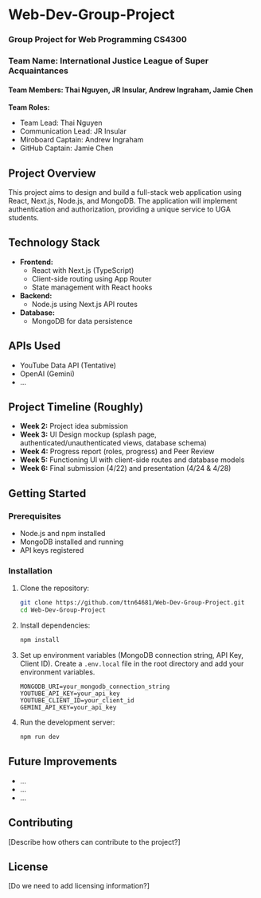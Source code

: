 # Web-Dev-Group-Project

### Group Project for Web Programming CS4300

### Team Name: International Justice League of Super Acquaintances

#### Team Members: Thai Nguyen, JR Insular, Andrew Ingraham, Jamie Chen

**Team Roles:**

* Team Lead: Thai Nguyen
* Communication Lead: JR Insular
* Miroboard Captain: Andrew Ingraham
* GitHub Captain: Jamie Chen

## Project Overview

This project aims to design and build a full-stack web application using React, Next.js, Node.js, and MongoDB. The application will implement authentication and authorization, providing a unique service to UGA students.

## Technology Stack

* **Frontend:**
    * React with Next.js (TypeScript)
    * Client-side routing using App Router
    * State management with React hooks
* **Backend:**
    * Node.js using Next.js API routes
* **Database:**
    * MongoDB for data persistence
 
## APIs Used
* YouTube Data API (Tentative)
* OpenAI (Gemini)
* ...

## Project Timeline (Roughly)

* **Week 2:** Project idea submission
* **Week 3:** UI Design mockup (splash page, authenticated/unauthenticated views, database schema)
* **Week 4:** Progress report (roles, progress) and Peer Review
* **Week 5:** Functioning UI with client-side routes and database models
* **Week 6:** Final submission (4/22) and presentation (4/24 & 4/28)

## Getting Started

### Prerequisites

* Node.js and npm installed
* MongoDB installed and running
* API keys registered

### Installation

1.  Clone the repository:
    ```bash
    git clone https://github.com/ttn64681/Web-Dev-Group-Project.git
    cd Web-Dev-Group-Project
    ```
2.  Install dependencies:
    ```bash
    npm install
    ```
3.  Set up environment variables (MongoDB connection string, API Key, Client ID). Create a `.env.local` file in the root directory and add your environment variables.
    ```
    MONGODB_URI=your_mongodb_connection_string
    YOUTUBE_API_KEY=your_api_key
    YOUTUBE_CLIENT_ID=your_client_id
    GEMINI_API_KEY=your_api_key
    ```
4.  Run the development server:
    ```bash
    npm run dev
    ```

## Future Improvements

* ...
* ...
* ...

## Contributing

[Describe how others can contribute to the project?]

## License

[Do we need to add licensing information?]
